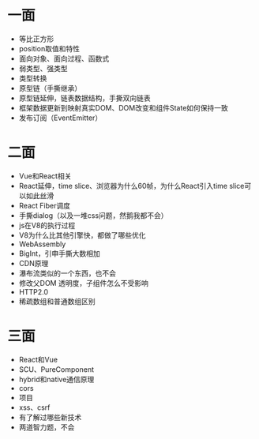 # 一面
+ 等比正方形
+ position取值和特性
+ 面向对象、面向过程、函数式
+ 弱类型、强类型
+ 类型转换
+ 原型链（手撕继承）
+ 原型链延伸，链表数据结构，手撕双向链表
+ 框架数据更新到映射真实DOM、DOM改变和组件State如何保持一致
+ 发布订阅（EventEmitter）

# 二面
+ Vue和React相关
+ React延伸，time slice、浏览器为什么60帧，为什么React引入time slice可以如此丝滑
+ React Fiber调度
+ 手撕dialog（以及一堆css问题，然鹅我都不会）
+ js在V8的执行过程
+ V8为什么比其他引擎快，都做了哪些优化
+ WebAssembly
+ BigInt，引申手撕大数相加
+ CDN原理
+ 瀑布流类似的一个东西，也不会
+ 修改父DOM 透明度，子组件怎么不受影响
+ HTTP2.0
+ 稀疏数组和普通数组区别

# 三面
+ React和Vue
+ SCU、PureComponent
+ hybrid和native通信原理
+ cors
+ 项目
+ xss、csrf
+ 有了解过哪些新技术
+ 两道智力题，不会